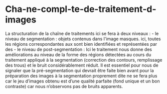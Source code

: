 # Cha-ne-compl-te-de-traitement-d-images
La structuration de la chaîne de traitements ici se fera à deux niveaux : - le niveau de segmentation : objets contenus dans l'image masques. ici, toutes les régions correspondantes aux sont bien identifiées et représentées par des - le niveau de post-segmentation : Ici le traitement nous donne des améliorations au niveau de la forme des régions détectées au cours du traitement appliqué à la segmentation (correction des contours, remplissage des trous) et le bruit considérablement réduit. Il est essentiel pour nous de signaler que la pré-segmentation qui devrait être faite bien avant pour la préparation des images à la segmentation proprement dite ne se fera plus car le jeu d’images obtenu est d’une qualité parfaite (fond unique et un bon contraste) car nous n’observons pas de bruits apparents.

